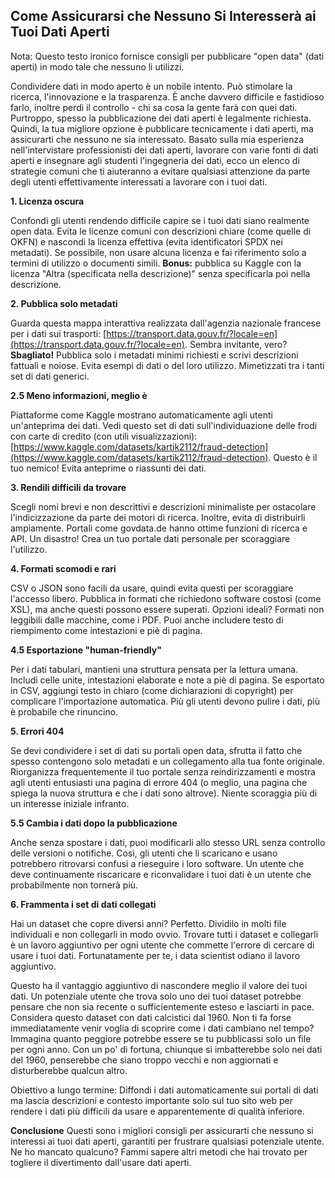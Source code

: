 ## Come Assicurarsi che Nessuno Si Interesserà ai Tuoi Dati Aperti

Nota: Questo testo ironico fornisce consigli per pubblicare "open data" (dati aperti) in modo tale che nessuno li utilizzi.

Condividere dati in modo aperto è un nobile intento. Può stimolare la ricerca, l'innovazione e la trasparenza. È anche davvero difficile e fastidioso farlo, inoltre perdi il controllo - chi sa cosa la gente farà con quei dati. Purtroppo, spesso la pubblicazione dei dati aperti è legalmente richiesta. Quindi, la tua migliore opzione è pubblicare tecnicamente i dati aperti, ma assicurarti che nessuno ne sia interessato. Basato sulla mia esperienza nell'intervistare professionisti dei dati aperti, lavorare con varie fonti di dati aperti e insegnare agli studenti l'ingegneria dei dati, ecco un elenco di strategie comuni che ti aiuteranno a evitare qualsiasi attenzione da parte degli utenti effettivamente interessati a lavorare con i tuoi dati.

**1. Licenza oscura**

Confondi gli utenti rendendo difficile capire se i tuoi dati siano realmente open data. Evita le licenze comuni con descrizioni chiare (come quelle di OKFN) e nascondi la licenza effettiva (evita identificatori SPDX nei metadati). Se possibile, non usare alcuna licenza e fai riferimento solo a termini di utilizzo o documenti simili. 
**Bonus:** pubblica su Kaggle con la licenza "Altra (specificata nella descrizione)" senza specificarla poi nella descrizione.

**2. Pubblica solo metadati**

Guarda questa mappa interattiva realizzata dall'agenzia nazionale francese per i dati sui trasporti: [https://transport.data.gouv.fr/?locale=en](https://transport.data.gouv.fr/?locale=en). Sembra invitante, vero? 
**Sbagliato!** Pubblica solo i metadati minimi richiesti e scrivi descrizioni fattuali e noiose. Evita esempi di dati o del loro utilizzo. Mimetizzati tra i tanti set di dati generici.

**2.5 Meno informazioni, meglio è**

Piattaforme come Kaggle mostrano automaticamente agli utenti un'anteprima dei dati. Vedi questo set di dati sull'individuazione delle frodi con carte di credito (con utili visualizzazioni): [https://www.kaggle.com/datasets/kartik2112/fraud-detection](https://www.kaggle.com/datasets/kartik2112/fraud-detection). 
Questo è il tuo nemico! Evita anteprime o riassunti dei dati.

**3. Rendili difficili da trovare**

Scegli nomi brevi e non descrittivi e descrizioni minimaliste per ostacolare l'indicizzazione da parte dei motori di ricerca. Inoltre, evita di distribuirli ampiamente. Portali come govdata.de hanno ottime funzioni di ricerca e API. Un disastro! Crea un tuo portale dati personale per scoraggiare l'utilizzo.

**4. Formati scomodi e rari**

CSV o JSON sono facili da usare, quindi evita questi per scoraggiare l'accesso libero. Pubblica in formati che richiedono software costosi (come XSL), ma anche questi possono essere superati. Opzioni ideali? Formati non leggibili dalle macchine, come i PDF. Puoi anche includere testo di riempimento come intestazioni e piè di pagina.

**4.5 Esportazione "human-friendly"**

Per i dati tabulari, mantieni una struttura pensata per la lettura umana. Includi celle unite, intestazioni elaborate e note a piè di pagina. Se esportato in CSV, aggiungi testo in chiaro (come dichiarazioni di copyright) per complicare l'importazione automatica. Più gli utenti devono pulire i dati, più è probabile che rinuncino.

**5. Errori 404**

Se devi condividere i set di dati su portali open data, sfrutta il fatto che spesso contengono solo metadati e un collegamento alla tua fonte originale. Riorganizza frequentemente il tuo portale senza reindirizzamenti e mostra agli utenti entusiasti una pagina di errore 404 (o meglio, una pagina che spiega la nuova struttura e che i dati sono altrove). Niente scoraggia più di un interesse iniziale infranto.

**5.5 Cambia i dati dopo la pubblicazione**

Anche senza spostare i dati, puoi modificarli allo stesso URL senza controllo delle versioni o notifiche. Così, gli utenti che li scaricano e usano potrebbero ritrovarsi confusi a rieseguire i loro software. Un utente che deve continuamente riscaricare e riconvalidare i tuoi dati è un utente che probabilmente non tornerà più.

**6. Frammenta i set di dati collegati**

Hai un dataset che copre diversi anni? Perfetto. Dividilo in molti file individuali e non collegarli in modo ovvio. Trovare tutti i dataset e collegarli è un lavoro aggiuntivo per ogni utente che commette l'errore di cercare di usare i tuoi dati. Fortunatamente per te, i data scientist odiano il lavoro aggiuntivo.

Questo ha il vantaggio aggiuntivo di nascondere meglio il valore dei tuoi dati. Un potenziale utente che trova solo uno dei tuoi dataset potrebbe pensare che non sia recente o sufficientemente esteso e lasciarti in pace. Considera questo dataset con dati calcistici dal 1960. Non ti fa forse immediatamente venir voglia di scoprire come i dati cambiano nel tempo? Immagina quanto peggiore potrebbe essere se tu pubblicassi solo un file per ogni anno. Con un po' di fortuna, chiunque si imbatterebbe solo nei dati del 1960, penserebbe che siano troppo vecchi e non aggiornati e disturberebbe qualcun altro.

Obiettivo a lungo termine: Diffondi i dati automaticamente sui portali di dati ma lascia descrizioni e contesto importante solo sul tuo sito web per rendere i dati più difficili da usare e apparentemente di qualità inferiore.

**Conclusione**
Questi sono i migliori consigli per assicurarti che nessuno si interessi ai tuoi dati aperti, garantiti per frustrare qualsiasi potenziale utente. Ne ho mancato qualcuno? Fammi sapere altri metodi che hai trovato per togliere il divertimento dall'usare dati aperti.